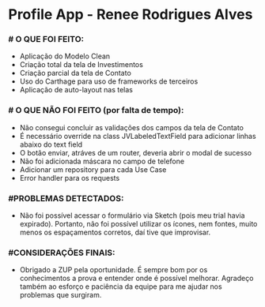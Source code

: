 # Profile App - Renee Rodrigues Alves

### # O QUE FOI FEITO:

* Aplicação do Modelo Clean
* Criação total da tela de Investimentos
* Criação parcial da tela de Contato
* Uso do Carthage para uso de frameworks de terceiros
* Aplicação de auto-layout nas telas

### # O QUE NÃO FOI FEITO (por falta de tempo):

* Não consegui concluir as validações dos campos da tela de Contato
* É necessário override na class JVLabeledTextField para adicionar linhas abaixo do text field
* O botão enviar, atráves de um router, deveria abrir o modal de sucesso
* Não foi adicionada máscara no campo de telefone
* Adicionar um repository para cada Use Case 
* Error handler para os requests

### #PROBLEMAS DETECTADOS:

* Não foi possível acessar o formulário via Sketch (pois meu trial havia expirado). Portanto, não foi possível utilizar os ícones, nem fontes, muito menos os espaçamentos corretos, daí tive que improvisar.

### #CONSIDERAÇÕES FINAIS:

* Obrigado a ZUP pela oportunidade. É sempre bom por os conhecimentos a prova e entender onde é possível melhorar. Agradeço também ao esforço e paciência da equipe para me ajudar nos problemas que surgiram.
